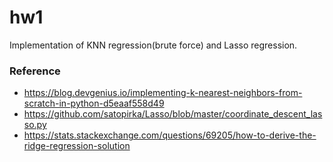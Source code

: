 # hw1
Implementation of KNN regression(brute force) and Lasso regression.

### Reference
 - https://blog.devgenius.io/implementing-k-nearest-neighbors-from-scratch-in-python-d5eaaf558d49
 - https://github.com/satopirka/Lasso/blob/master/coordinate_descent_lasso.py
 - https://stats.stackexchange.com/questions/69205/how-to-derive-the-ridge-regression-solution
